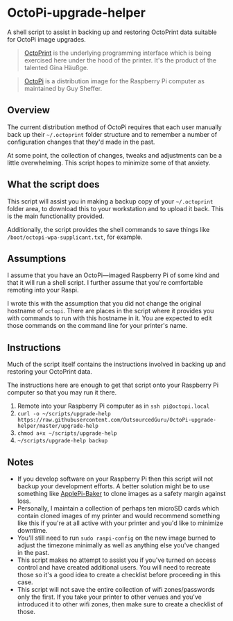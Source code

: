 # OctoPi-upgrade-helper
A shell script to assist in backing up and restoring OctoPrint data suitable for OctoPi image upgrades.

> [OctoPrint](https://octoprint.org) is the underlying programming interface which is being exercised here under the hood of the printer. It's the product of the talented Gina Häußge.

> [OctoPi](https://github.com/guysoft/OctoPi) is a distribution image for the Raspberry Pi computer as maintained by Guy Sheffer.

## Overview
The current distribution method of OctoPi requires that each user manually back up their `~/.octoprint` folder structure and to remember a number of configuration changes that they'd made in the past.

At some point, the collection of changes, tweaks and adjustments can be a little overwhelming. This script hopes to minimize some of that anxiety.

## What the script does
This script will assist you in making a backup copy of your `~/.octoprint` folder area, to download this to your workstation and to upload it back. This is the main functionality provided.

Additionally, the script provides the shell commands to save things like `/boot/octopi-wpa-supplicant.txt`, for example.

## Assumptions
I assume that you have an OctoPi—imaged Raspberry Pi of some kind and that it will run a shell script. I further assume that you're comfortable remoting into your Raspi.

I wrote this with the assumption that you did not change the original hostname of `octopi`. There are places in the script where it provides you with commands to run with this hostname in it. You are expected to edit those commands on the command line for your printer's name.

## Instructions
Much of the script itself contains the instructions involved in backing up and restoring your OctoPrint data.

The instructions here are enough to get that script onto your Raspberry Pi computer so that you may run it there.

1. Remote into your Raspberry Pi computer as in `ssh pi@octopi.local`
2. `curl -o ~/scripts/upgrade-help https://raw.githubusercontent.com/OutsourcedGuru/OctoPi-upgrade-helper/master/upgrade-help`
3. `chmod a+x ~/scripts/upgrade-help`
4. `~/scripts/upgrade-help backup`

## Notes
* If you develop software on your Raspberry Pi then this script will not backup your development efforts. A better solution might be to use something like [ApplePi-Baker](https://www.tweaking4all.com/software/macosx-software/macosx-apple-pi-baker/) to clone images as a safety margin against loss.
* Personally, I maintain a collection of perhaps ten microSD cards which contain cloned images of my printer and would recommend something like this if you're at all active with your printer and you'd like to minimize downtime.
* You'll still need to run `sudo raspi-config` on the new image burned to adjust the timezone minimally as well as anything else you've changed in the past.
* This script makes no attempt to assist you if you've turned on access control and have created additional users. You will need to recreate those so it's a good idea to create a checklist before proceeding in this case.
* This script will not save the entire collection of wifi zones/passwords only the first. If you take your printer to other venues and you've introduced it to other wifi zones, then make sure to create a checklist of those.